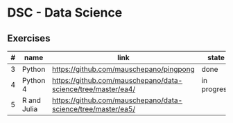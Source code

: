 # DSC - Data Science

## Exercises

| \# | name        | link                                          | state       |
|----|-------------|-----------------------------------------------|-------------|
| 3  | Python      | https://github.com/mauschepano/pingpong       | done        |
| 4  | Python 4    | https://github.com/mauschepano/data-science/tree/master/ea4/ | in progress |
| 5  | R and Julia | https://github.com/mauschepano/data-science/tree/master/ea5/ |             |